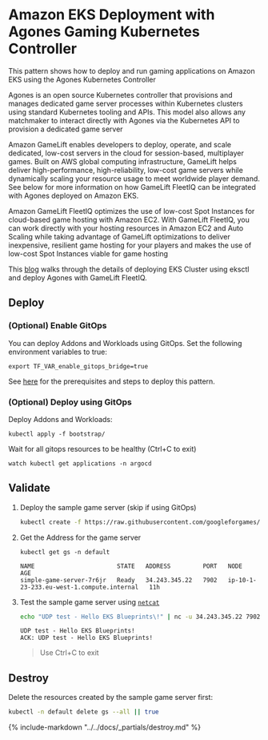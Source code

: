 # Amazon EKS Deployment with Agones Gaming Kubernetes Controller

This pattern shows how to deploy and run gaming applications on Amazon EKS using the Agones Kubernetes Controller

Agones is an open source Kubernetes controller that provisions and manages dedicated game server
processes within Kubernetes clusters using standard Kubernetes tooling and APIs.
This model also allows any matchmaker to interact directly with Agones via the Kubernetes API to provision a dedicated game server

Amazon GameLift enables developers to deploy, operate, and scale dedicated, low-cost servers in the cloud for session-based, multiplayer games.
Built on AWS global computing infrastructure, GameLift helps deliver high-performance, high-reliability,
low-cost game servers while dynamically scaling your resource usage to meet worldwide player demand. See below
for more information on how GameLift FleetIQ can be integrated with Agones deployed on Amazon EKS.

Amazon GameLift FleetIQ optimizes the use of low-cost Spot Instances for cloud-based game hosting with Amazon EC2.
With GameLift FleetIQ, you can work directly with your hosting resources in Amazon EC2 and Auto Scaling while
taking advantage of GameLift optimizations to deliver inexpensive, resilient game hosting for your players
and makes the use of low-cost Spot Instances viable for game hosting

This [blog](https://aws.amazon.com/blogs/gametech/introducing-the-gamelift-fleetiq-adapter-for-agones/) walks
through the details of deploying EKS Cluster using eksctl and deploy Agones with GameLift FleetIQ.

## Deploy

### (Optional) Enable GitOps
You can deploy Addons and Workloads using GitOps.
Set the following environment variables to true:
```shell
export TF_VAR_enable_gitops_bridge=true
```

See [here](https://aws-ia.github.io/terraform-aws-eks-blueprints/getting-started/#prerequisites) for the prerequisites and steps to deploy this pattern.

### (Optional) Deploy using GitOps
Deploy Addons and Workloads:
```shell
kubectl apply -f bootstrap/
```
Wait for all gitops resources to be healthy (Ctrl+C to exit)
```shell
watch kubectl get applications -n argocd
```

## Validate

1. Deploy the sample game server (skip if using GitOps)

    ```sh
    kubectl create -f https://raw.githubusercontent.com/googleforgames/agones/release-1.32.0/examples/simple-game-server/gameserver.yaml
    ```

2. Get the Address for the game server
    ```shell
    kubectl get gs -n default
    ```
    ```text
    NAME                       STATE   ADDRESS         PORT   NODE                                        AGE
    simple-game-server-7r6jr   Ready   34.243.345.22   7902   ip-10-1-23-233.eu-west-1.compute.internal   11h
    ```

2. Test the sample game server using [`netcat`](https://netcat.sourceforge.net/)

    ```sh
    echo "UDP test - Hello EKS Blueprints\!" | nc -u 34.243.345.22 7902
    ```

    ```text
    UDP test - Hello EKS Blueprints!
    ACK: UDP test - Hello EKS Blueprints!
    ```
    > Use Ctrl+C to exit

## Destroy

Delete the resources created by the sample game server first:

```sh
kubectl -n default delete gs --all || true
```

{%
   include-markdown "../../docs/_partials/destroy.md"
%}
